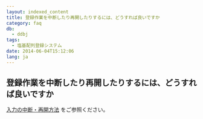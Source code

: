 ```yaml
---
layout: indexed_content
title: 登録作業を中断したり再開したりするには、どうすれば良いですか
category: faq
db:
  - ddbj
tags: 
  - 塩基配列登録システム
date: 2014-06-04T15:12:06
lang: ja
---
```


## 登録作業を中断したり再開したりするには、どうすれば良いですか

<p><a href="/ddbj/websub-help.html#flow-2-1">入力の中断・再開方法</a> をご参照ください。<!-- Nucleotide Sequence Submission System --></p>